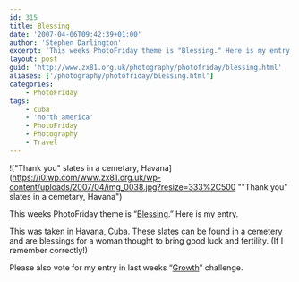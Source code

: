 ```yaml
---
id: 315
title: Blessing
date: '2007-04-06T09:42:39+01:00'
author: 'Stephen Darlington'
excerpt: 'This weeks PhotoFriday theme is "Blessing." Here is my entry.'
layout: post
guid: 'http://www.zx81.org.uk/photography/photofriday/blessing.html'
aliases: ['/photography/photofriday/blessing.html']
categories:
    - PhotoFriday
tags:
    - cuba
    - 'north america'
    - PhotoFriday
    - Photography
    - Travel
---
```


!["Thank you" slates in a cemetary, Havana](https://i0.wp.com/www.zx81.org.uk/wp-content/uploads/2007/04/img_0038.jpg?resize=333%2C500 ""Thank you" slates in a cemetary, Havana")

This weeks PhotoFriday theme is “[Blessing](http://www.photofriday.com/archives/challenge/000656.php "PhotoFriday: Blesing").” Here is my entry.

This was taken in Havana, Cuba. These slates can be found in a cemetery and are blessings for a woman thought to bring good luck and fertility. (If I remember correctly!)

Please also vote for my entry in last weeks “[Growth](http://www.photofriday.com/linkviewer.php?id=654 "PhotoFriday: Growth")” challenge.